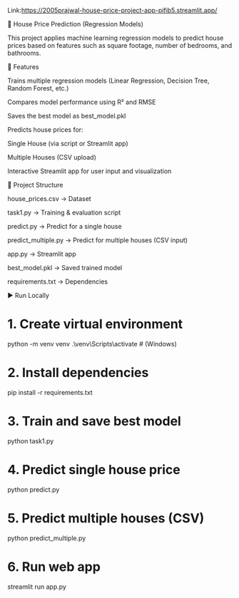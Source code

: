 Link:https://2005prajwal-house-price-project-app-pifib5.streamlit.app/


🏡 House Price Prediction (Regression Models)

This project applies machine learning regression models to predict house prices based on features such as square footage, number of bedrooms, and bathrooms.

🚀 Features

Trains multiple regression models (Linear Regression, Decision Tree, Random Forest, etc.)

Compares model performance using R² and RMSE

Saves the best model as best_model.pkl

Predicts house prices for:

Single House (via script or Streamlit app)

Multiple Houses (CSV upload)

Interactive Streamlit app for user input and visualization

📂 Project Structure

house_prices.csv → Dataset

task1.py → Training & evaluation script

predict.py → Predict for a single house

predict_multiple.py → Predict for multiple houses (CSV input)

app.py → Streamlit app

best_model.pkl → Saved trained model

requirements.txt → Dependencies

▶️ Run Locally
# 1. Create virtual environment
python -m venv venv
.\venv\Scripts\activate   # (Windows)

# 2. Install dependencies
pip install -r requirements.txt

# 3. Train and save best model
python task1.py

# 4. Predict single house price
python predict.py

# 5. Predict multiple houses (CSV)
python predict_multiple.py

# 6. Run web app
streamlit run app.py
